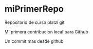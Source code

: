 # miPrimerRepo
Repositorio de curso platzi git

Mi primera contribucion local para Github

Un commit mas desde github
